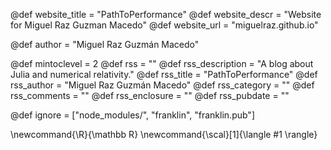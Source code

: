 <!--
Add here global page variables to use throughout your
website.
The website_* must be defined for the RSS to work
-->
@def website_title = "PathToPerformance"
@def website_descr = "Website for Miguel Raz Guzman Macedo"
@def website_url   = "miguelraz.github.io"

@def author = "Miguel Raz Guzmán Macedo"

@def mintoclevel = 2
@def rss = ""
@def rss_description = "A blog about Julia and numerical relativity."
@def rss_title = "PathToPerformance"
@def rss_author = "Miguel Raz Guzmán Macedo"
@def rss_category = ""
@def rss_comments = ""
@def rss_enclosure = ""
@def rss_pubdate = ""


<!--
Add here files or directories that should be ignored by Franklin, otherwise
these files might be copied and, if markdown, processed by Franklin which
you might not want. Indicate directories by ending the name with a `/`.
-->
@def ignore = ["node_modules/", "franklin", "franklin.pub"]

<!--
Add here global latex commands to use throughout your
pages. It can be math commands but does not need to be.
For instance:
* \newcommand{\phrase}{This is a long phrase to copy.}
-->
\newcommand{\R}{\mathbb R}
\newcommand{\scal}[1]{\langle #1 \rangle}
